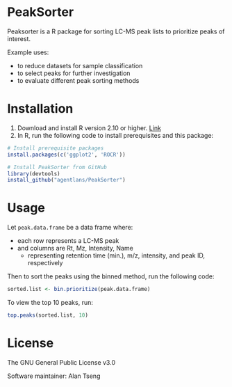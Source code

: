 # PeakSorter
Peaksorter is a R package for sorting LC-MS peak lists to prioritize peaks of interest.

Example uses:
- to reduce datasets for sample classification
- to select peaks for further investigation
- to evaluate different peak sorting methods

# Installation
1. Download and install R version 2.10 or higher. [Link](https://www.r-project.org/)
2. In R, run the following code to install prerequisites and this package:
```r
# Install prerequisite packages
install.packages(c('ggplot2', 'ROCR'))

# Install PeakSorter from GitHub
library(devtools)
install_github("agentlans/PeakSorter")
```

# Usage
Let `peak.data.frame` be a data frame where:
- each row represents a LC-MS peak
- and columns are Rt, Mz, Intensity, Name
    - representing retention time (min.), m/z, intensity, and peak ID, respectively

Then to sort the peaks using the binned method, run the following code:
```r
sorted.list <- bin.prioritize(peak.data.frame)
```

To view the top 10 peaks, run:
```r
top.peaks(sorted.list, 10)
```

# License
The GNU General Public License v3.0

Software maintainer: Alan Tseng
